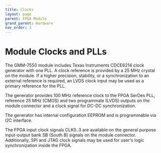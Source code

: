 ```yaml
---
title: Clocks
layout: page
parent: FPGA Module
grand_parent: Hardware
nav_order: 3
---
```

# Module Clocks and PLLs

The GMM-7550 module includes Texas Instruments CDCE6214 clock
generator with one PLL. A clock reference is provided by a 25&nbsp;MHz
crystal on the module. If a higher precision, stability, or a
synchronization to an external reference is required, an LVDS clock
input may be used as a primary reference for the PLL.

The generator provides 100&nbsp;MHz reference clock to the FPGA SerDes
PLL, reference 25&nbsp;MHz (CMOS) and two programmale (LVDS) outputs
on the module connector and a clock signal for DC-DC synchronization.

The generator has internal configuration EEPROM and is programmable
via I2C interface.

The FPGA input clock signals CLK0..3 are available on the general
purpose input-output bank SB (South B) signals on the module
connector. Additionally, SPI and JTAG clock signals may be used for
user's logic synchronization inside the FPGA.

